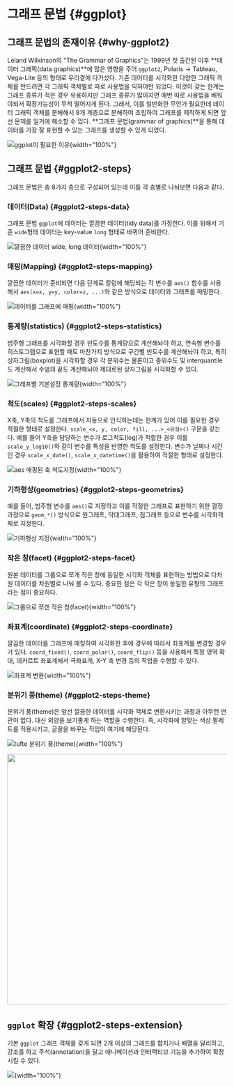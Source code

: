 



# 그래프 문법 {#ggplot}

## 그래프 문법의 존재이유 {#why-ggplot2}

Leland Wilkinson의 "The Grammar of Graphics"는 1999년 첫 출간된 이후 **데이터 그래픽(data graphics)**에 많은 영향을 주어 `ggplot2`, Polaris &rarr; Tableau, Vega-Lite 등의 형태로 우리곁에 다가섰다. 
기존 데이터를 시각화한 다양한 그래픽 객체를 만드려면 각 그래픽 객체별로 따로 사용법을 익혀야만 되었다. 
이것이 갖는 한계는 그래프 종류가 적은 경우 유용하지만 그래프 종류가 많아지면 매번 따로 사용법을 배워야되서 
확장가능성이 무척 떨어지게 된다.
그래서, 이를 일반화한 무언가 필요한데 데이터 그래픽 객체를 분해해서 8개 계층으로 분해하여 조립하여
그래프를 제작하게 되면 앞선 문제를 일거에 해소할 수 있다.
**그래프 문법(grammar of graphics)**을 통해 데이터를 가장 잘 표현할 수 있는 그래프를 생성할 수 있게 되었다.

![`ggplot`이 필요한 이유](assets/images/ggplot_why.png){width="100%"}

## 그래프 문법 {#ggplot2-steps}

그래프 문법은 총 8가지 층으로 구성되어 있는데 이를 각 층별로 나눠보면 다음과 같다.

### 데이터(Data) {#ggplot2-steps-data}

그래프 문법 `ggplot`에 데이터는 깔끔한 데이터(tidy data)를 가정한다. 이를 위해서 기존 `wide`형태 데이터는 key-value `long` 형태로 바뀌어 준비한다.

![깔끔한 데이터 `wide`, `long` 데이터](assets/images/ggplot-data.png){width="100%"}


### 매핑(Mapping) {#ggplot2-steps-mapping}

깔끔한 데이터가 준비되면 다음 단계로 칼럼에 해당되는 각 변수를 `aes()` 함수를 사용해서 `aes(x=x, y=y, color=z, ...)`와 같은 방식으로 데이터와 그래프를 매핑한다.

![데이터를 그래프에 매핑](assets/images/ggplot-mapping.png){width="100%"}

### 통계량(statistics) {#ggplot2-steps-statistics}

범주형 그래프를 시각화할 경우 빈도수를 통계량으로 계산해놔야 하고, 연속형 변수를 히스토그램으로 표현할 때도 마찬가지 방식으로 구간별 빈도수를 계산해놔야 하고, 특히 상자그림(boxplot)을 시각화할 경우 각 분위수는 물론이고 중위수도 및 interquantile도 계산해서 수염의 끝도 계산해놔야 제대로된 상자그림을 시각화할 수 있다.

![그래프별 기본설정 통계량](assets/images/ggplot-stat.png){width="100%"}


### 척도(scales) {#ggplot2-steps-scales}

X축, Y축의 척도를 그래프에서 자동으로 인식하는데는 한계가 있어 이를 필요한 경우 적절한 형태로 설정한다. `scale_<x, y, color, fill, ...>_<유형>()` 구문을 갖는다. 예를 들어 Y축을 담당하는 변수가 로그척도(log)가 적합한 경우 이를 `scale_y_log10()`와 같이 변수를 특성을 반영한 척도를 설정한다. 변수가 날짜나 시간인 경우 `scale_x_date()`, `scale_x_datetime()`을 활용하여 적절한 형태로 설정한다.

![`aes` 매핑된 축 척도지정](assets/images/ggplot-scales.png){width="100%"}

### 기하형상(geometries) {#ggplot2-steps-geometries}

예를 들어, 범주형 변수를 `aes()`로 지정하고 이를 적절한 그래프로 표현하기 위한 결정과정으로 `geom_*()` 방식으로 원그래프, 막대그래프, 점그래프 등으로 변수를 시각화객체로 지정한다.


![기하형상 지정](assets/images/ggplot-geometries.png){width="100%"}

### 작은 창(facet) {#ggplot2-steps-facet}

원본 데이터를 그룹으로 쪼개 작은 창에 동일한 시각화 객체를 표현하는 방법으로 다차원 데이터를 차원별로 나눠 볼 수 있다. 중요한 점은 각 작은 창이 동일한 유형의 그래프라는 점이 중요하다.


![그룹으로 쪼갠 작은 창(facet)](assets/images/ggplot-facet.png){width="100%"}

### 좌표계(coordinate) {#ggplot2-steps-coordinate}

깔끔한 데이터를 그래프에 매칭하여 시각화한 후에 경우에 따라서 좌표계를 변경할 경우가 있다. `coord_fixed()`, `coord_polar()`, `coord_flip()` 등을 사용해서 특정 영역 확대, 데카르트 좌표계에서 극좌표계, X-Y 축 변경 등의 작업을 수행할 수 있다.

![좌표계 변환](assets/images/ggplot-coordinate.png){width="100%"}


### 분위기 풍(theme) {#ggplot2-steps-theme}

분위기 풍(theme)은 앞선 깔끔한 데이터를 시각화 객체로 변환시키는 과정과 아무런 연관이 없다. 대신 외양을 보기좋게 하는 역할을 수행한다. 즉, 시각화에 알맞는 색상 팔레트를 적용시키고, 글꼴을 바꾸는 작업이 여기에 해당된다.

![`tufte` 분위기 풍(theme)](assets/images/ggplot-theme.png){width="100%"}

<img src="viz-ggplot_files/figure-html/ggplot-theme-1.png" width="576" style="display: block; margin: auto;" />


## `ggplot` 확장 {#ggplot2-steps-extension}

기본 `ggplot` 그래프 객체를 갖게 되면 2개 이상의 그래프를 합치거나 배열을 달리하고,
강조를 하고 주석(annotation)을 달고 애니메이션과 인터랙티브 기능을 추가하여 확장시킬 수 있다. 

![](assets/images/ggplot-extension.png){width="100%"}


